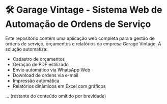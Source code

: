 # 🛠️ Garage Vintage - Sistema Web de Automação de Ordens de Serviço

Este repositório contém uma aplicação web completa para a gestão de ordens de serviço, orçamentos e relatórios da empresa Garage Vintage. A solução automatiza:
- Cadastro de orçamentos
- Geração de PDF estilizado
- Envio automático via WhatsApp Web
- Download de ordens via e-mail
- Impressão automática
- Relatórios dinâmicos em Excel com gráficos

... (restante do conteúdo omitido por brevidade)